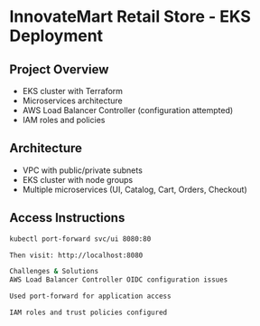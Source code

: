 # InnovateMart Retail Store - EKS Deployment

## Project Overview
- EKS cluster with Terraform
- Microservices architecture
- AWS Load Balancer Controller (configuration attempted)
- IAM roles and policies

## Architecture
- VPC with public/private subnets
- EKS cluster with node groups
- Multiple microservices (UI, Catalog, Cart, Orders, Checkout)

## Access Instructions
```bash
kubectl port-forward svc/ui 8080:80

Then visit: http://localhost:8080

Challenges & Solutions
AWS Load Balancer Controller OIDC configuration issues

Used port-forward for application access

IAM roles and trust policies configured
